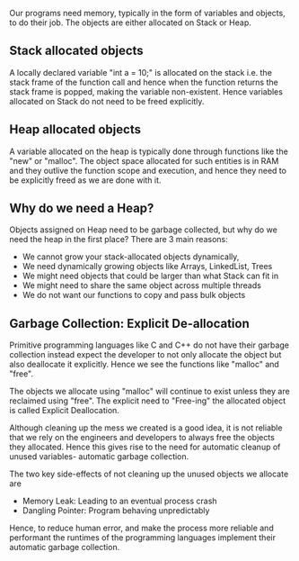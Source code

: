 Our programs need memory, typically in the form of variables and objects, to do their job. The objects are either allocated on Stack or Heap.

## Stack allocated objects

A locally declared variable "int a = 10;" is allocated on the stack i.e. the stack frame of the function call and hence when the function returns the stack frame is popped, making the variable non-existent. Hence variables allocated on Stack do not need to be freed explicitly.

## Heap allocated objects

A variable allocated on the heap is typically done through functions like the "new" or "malloc". The object space allocated for such entities is in RAM and they outlive the function scope and execution, and hence they need to be explicitly freed as we are done with it.

## Why do we need a Heap?

Objects assigned on Heap need to be garbage collected, but why do we need the heap in the first place? There are 3 main reasons:

- We cannot grow your stack-allocated objects dynamically,
- We need dynamically growing objects like Arrays, LinkedList, Trees
- We might need objects that could be larger than what Stack can fit in
- We might need to share the same object across multiple threads
- We do not want our functions to copy and pass bulk objects

## Garbage Collection: Explicit De-allocation

Primitive programming languages like C and C++ do not have their garbage collection instead expect the developer to not only allocate the object but also deallocate it explicitly. Hence we see the functions like "malloc" and "free".

The objects we allocate using "malloc" will continue to exist unless they are reclaimed using "free". The explicit need to "Free-ing" the allocated object is called Explicit Deallocation.

Although cleaning up the mess we created is a good idea, it is not reliable that we rely on the engineers and developers to always free the objects they allocated. Hence this gives rise to the need for automatic cleanup of unused variables- automatic garbage collection.

The two key side-effects of not cleaning up the unused objects we allocate are

- Memory Leak: Leading to an eventual process crash
- Dangling Pointer: Program behaving unpredictably

Hence, to reduce human error, and make the process more reliable and performant the runtimes of the programming languages implement their automatic garbage collection.